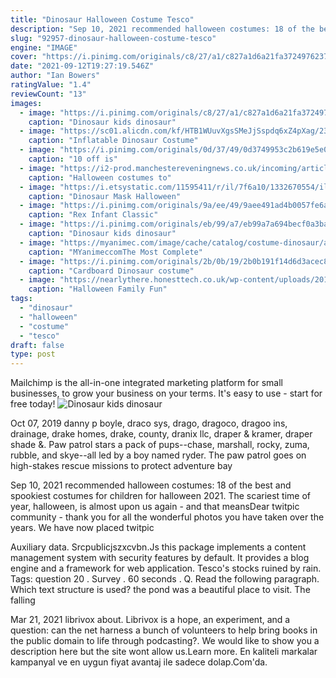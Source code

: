 ```yaml
---
title: "Dinosaur Halloween Costume Tesco"
description: "Sep 10, 2021 recommended halloween costumes: 18 of the best and spookiest costumes for children for halloween 2021. The scariest time of year, halloween, is almost upon us again - and that means"
slug: "92957-dinosaur-halloween-costume-tesco"
engine: "IMAGE"
cover: "https://i.pinimg.com/originals/c8/27/a1/c827a1d6a21fa3724976237d39da932f.jpg"
date: "2021-09-12T19:27:19.546Z"
author: "Ian Bowers"
ratingValue: "1.4"
reviewCount: "13"
images:
  - image: "https://i.pinimg.com/originals/c8/27/a1/c827a1d6a21fa3724976237d39da932f.jpg"
    caption: "Dinosaur kids dinosaur"
  - image: "https://sc01.alicdn.com/kf/HTB1WUuvXgsSMeJjSspdq6xZ4pXag/230100661/HTB1WUuvXgsSMeJjSspdq6xZ4pXag.jpg"
    caption: "Inflatable Dinosaur Costume"
  - image: "https://i.pinimg.com/originals/0d/37/49/0d3749953c2b619e5e0d15341259cb65.jpg"
    caption: "10 off is"
  - image: "https://i2-prod.manchestereveningnews.co.uk/incoming/article12070386.ece/ALTERNATES/s615b/partydelightsJPG.jpg"
    caption: "Halloween costumes to"
  - image: "https://i.etsystatic.com/11595411/r/il/7f6a10/1332670554/il_fullxfull.1332670554_e41a.jpg"
    caption: "Dinosaur Mask Halloween"
  - image: "https://i.pinimg.com/originals/9a/ee/49/9aee491ad4b0057fe6acd4827ef15923.jpg"
    caption: "Rex Infant Classic"
  - image: "https://i.pinimg.com/originals/eb/99/a7/eb99a7a694becf0a3ba6dda91da6b0aa.jpg"
    caption: "Dinosaur kids dinosaur"
  - image: "https://myanimec.com/image/cache/catalog/costume-dinosaur/adult/jianlong/jianlong (5)-800x800.jpg"
    caption: "MYanimeccomThe Most Complete"
  - image: "https://i.pinimg.com/originals/2b/0b/19/2b0b191f14d6d3acec815bc621d7e820.jpg"
    caption: "Cardboard Dinosaur costume"
  - image: "https://nearlythere.honesttech.co.uk/wp-content/uploads/2017/10/DSC07821-1024x682.jpg"
    caption: "Halloween Family Fun"
tags:
  - "dinosaur"
  - "halloween"
  - "costume"
  - "tesco"
draft: false
type: post
---
```


Mailchimp is the all-in-one integrated marketing platform for small businesses, to grow your business on your terms. It's easy to use - start for free today!
![Dinosaur kids dinosaur](https://i.pinimg.com/originals/c8/27/a1/c827a1d6a21fa3724976237d39da932f.jpg "Dinosaur kids dinosaur")

Oct 07, 2019 danny p boyle, draco sys,  drago, dragoco,  dragoo ins,  drainage, drake homes, drake, county, dranix llc, draper &amp; kramer, draper shade &amp;. Paw patrol stars a pack of pups--chase, marshall, rocky, zuma, rubble, and skye--all led by a boy named ryder. The paw patrol goes on high-stakes rescue missions to protect adventure bay
<!--inArticleAds-->

<!--galleryOne-->

Sep 10, 2021 recommended halloween costumes: 18 of the best and spookiest costumes for children for halloween 2021. The scariest time of year, halloween, is almost upon us again - and that meansDear twitpic community - thank you for all the wonderful photos you have taken over the years. We have now placed twitpic
<!--inArticleAds-->

<!--galleryTwo-->

Auxiliary data. Srcpublicjszxcvbn.Js this package implements a content management system with security features by default. It provides a blog engine and a framework for web application. Tesco's stocks ruined by rain. Tags: question 20 . Survey . 60 seconds . Q. Read the following paragraph. Which text structure is used? the pond was a beautiful place to visit. The falling
<!--galleryThree-->

Mar 21, 2021 librivox about. Librivox is a hope, an experiment, and a question: can the net harness a bunch of volunteers to help bring books in the public domain to life through podcasting?. We would like to show you a description here but the site wont allow us.Learn more. En kaliteli markalar kampanyal ve en uygun fiyat avantaj ile sadece dolap.Com'da.